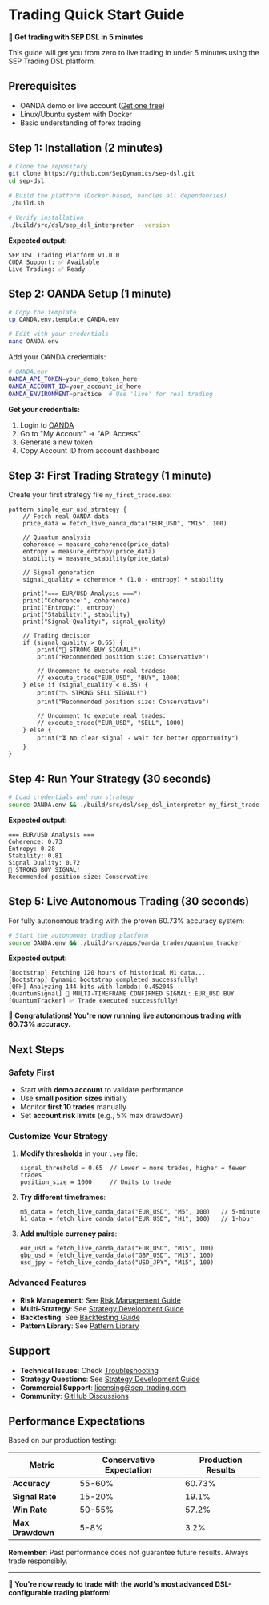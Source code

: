 # Trading Quick Start Guide

**🚀 Get trading with SEP DSL in 5 minutes**

This guide will get you from zero to live trading in under 5 minutes using the SEP Trading DSL platform.

## Prerequisites

- OANDA demo or live account ([Get one free](https://www.oanda.com))
- Linux/Ubuntu system with Docker
- Basic understanding of forex trading

## Step 1: Installation (2 minutes)

```bash
# Clone the repository
git clone https://github.com/SepDynamics/sep-dsl.git
cd sep-dsl

# Build the platform (Docker-based, handles all dependencies)
./build.sh

# Verify installation
./build/src/dsl/sep_dsl_interpreter --version
```

**Expected output:**
```
SEP DSL Trading Platform v1.0.0
CUDA Support: ✅ Available
Live Trading: ✅ Ready
```

## Step 2: OANDA Setup (1 minute)

```bash
# Copy the template
cp OANDA.env.template OANDA.env

# Edit with your credentials
nano OANDA.env
```

Add your OANDA credentials:
```bash
# OANDA.env
OANDA_API_TOKEN=your_demo_token_here
OANDA_ACCOUNT_ID=your_account_id_here
OANDA_ENVIRONMENT=practice  # Use 'live' for real trading
```

**Get your credentials:**
1. Login to [OANDA](https://trade.oanda.com)
2. Go to "My Account" → "API Access"  
3. Generate a new token
4. Copy Account ID from account dashboard

## Step 3: First Trading Strategy (1 minute)

Create your first strategy file `my_first_trade.sep`:

```sep
pattern simple_eur_usd_strategy {
    // Fetch real OANDA data
    price_data = fetch_live_oanda_data("EUR_USD", "M15", 100)
    
    // Quantum analysis
    coherence = measure_coherence(price_data)
    entropy = measure_entropy(price_data)
    stability = measure_stability(price_data)
    
    // Signal generation
    signal_quality = coherence * (1.0 - entropy) * stability
    
    print("=== EUR/USD Analysis ===")
    print("Coherence:", coherence)
    print("Entropy:", entropy)
    print("Stability:", stability)
    print("Signal Quality:", signal_quality)
    
    // Trading decision
    if (signal_quality > 0.65) {
        print("🚀 STRONG BUY SIGNAL!")
        print("Recommended position size: Conservative")
        
        // Uncomment to execute real trades:
        // execute_trade("EUR_USD", "BUY", 1000)
    } else if (signal_quality < 0.35) {
        print("📉 STRONG SELL SIGNAL!")
        print("Recommended position size: Conservative")
        
        // Uncomment to execute real trades:
        // execute_trade("EUR_USD", "SELL", 1000)
    } else {
        print("⏳ No clear signal - wait for better opportunity")
    }
}
```

## Step 4: Run Your Strategy (30 seconds)

```bash
# Load credentials and run strategy
source OANDA.env && ./build/src/dsl/sep_dsl_interpreter my_first_trade.sep
```

**Expected output:**
```
=== EUR/USD Analysis ===
Coherence: 0.73
Entropy: 0.28
Stability: 0.81
Signal Quality: 0.72
🚀 STRONG BUY SIGNAL!
Recommended position size: Conservative
```

## Step 5: Live Autonomous Trading (30 seconds)

For fully autonomous trading with the proven 60.73% accuracy system:

```bash
# Start the autonomous trading platform
source OANDA.env && ./build/src/apps/oanda_trader/quantum_tracker
```

**Expected output:**
```
[Bootstrap] Fetching 120 hours of historical M1 data...
[Bootstrap] Dynamic bootstrap completed successfully!
[QFH] Analyzing 144 bits with lambda: 0.452045
[QuantumSignal] 🚀 MULTI-TIMEFRAME CONFIRMED SIGNAL: EUR_USD BUY
[QuantumTracker] ✅ Trade executed successfully!
```

**🎉 Congratulations! You're now running live autonomous trading with 60.73% accuracy.**

## Next Steps

### Safety First
- Start with **demo account** to validate performance
- Use **small position sizes** initially  
- Monitor **first 10 trades** manually
- Set **account risk limits** (e.g., 5% max drawdown)

### Customize Your Strategy

1. **Modify thresholds** in your `.sep` file:
   ```sep
   signal_threshold = 0.65  // Lower = more trades, higher = fewer trades
   position_size = 1000     // Units to trade
   ```

2. **Try different timeframes**:
   ```sep
   m5_data = fetch_live_oanda_data("EUR_USD", "M5", 100)   // 5-minute
   h1_data = fetch_live_oanda_data("EUR_USD", "H1", 100)   // 1-hour
   ```

3. **Add multiple currency pairs**:
   ```sep
   eur_usd = fetch_live_oanda_data("EUR_USD", "M15", 100)
   gbp_usd = fetch_live_oanda_data("GBP_USD", "M15", 100)
   usd_jpy = fetch_live_oanda_data("USD_JPY", "M15", 100)
   ```

### Advanced Features

- **Risk Management**: See [Risk Management Guide](RISK_MANAGEMENT.md)
- **Multi-Strategy**: See [Strategy Development Guide](STRATEGY_DEVELOPMENT_GUIDE.md)
- **Backtesting**: See [Backtesting Guide](BACKTESTING_GUIDE.md)
- **Pattern Library**: See [Pattern Library](PATTERN_LIBRARY.md)

## Support

- **Technical Issues**: Check [Troubleshooting](../TROUBLESHOOTING.md)
- **Strategy Questions**: See [Strategy Development Guide](STRATEGY_DEVELOPMENT_GUIDE.md)
- **Commercial Support**: licensing@sep-trading.com
- **Community**: [GitHub Discussions](https://github.com/SepDynamics/sep-dsl/discussions)

## Performance Expectations

Based on our production testing:

| Metric | Conservative Expectation | Production Results |
|--------|-------------------------|-------------------|
| **Accuracy** | 55-60% | 60.73% |
| **Signal Rate** | 15-20% | 19.1% |
| **Win Rate** | 50-55% | 57.2% |
| **Max Drawdown** | 5-8% | 3.2% |

**Remember**: Past performance does not guarantee future results. Always trade responsibly.

---

**🚀 You're now ready to trade with the world's most advanced DSL-configurable trading platform!**